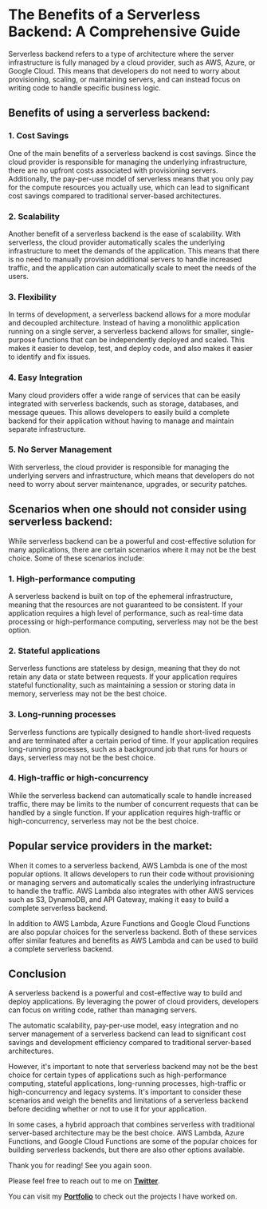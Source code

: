 # The Benefits of a Serverless Backend: A Comprehensive Guide

Serverless backend refers to a type of architecture where the server infrastructure is fully managed by a cloud provider, such as AWS, Azure, or Google Cloud. This means that developers do not need to worry about provisioning, scaling, or maintaining servers, and can instead focus on writing code to handle specific business logic.

## Benefits of using a serverless backend:

### 1\. Cost Savings

One of the main benefits of a serverless backend is cost savings. Since the cloud provider is responsible for managing the underlying infrastructure, there are no upfront costs associated with provisioning servers. Additionally, the pay-per-use model of serverless means that you only pay for the compute resources you actually use, which can lead to significant cost savings compared to traditional server-based architectures.

### 2\. Scalability

Another benefit of a serverless backend is the ease of scalability. With serverless, the cloud provider automatically scales the underlying infrastructure to meet the demands of the application. This means that there is no need to manually provision additional servers to handle increased traffic, and the application can automatically scale to meet the needs of the users.

### 3\. Flexibility

In terms of development, a serverless backend allows for a more modular and decoupled architecture. Instead of having a monolithic application running on a single server, a serverless backend allows for smaller, single-purpose functions that can be independently deployed and scaled. This makes it easier to develop, test, and deploy code, and also makes it easier to identify and fix issues.

### 4\. Easy Integration

Many cloud providers offer a wide range of services that can be easily integrated with serverless backends, such as storage, databases, and message queues. This allows developers to easily build a complete backend for their application without having to manage and maintain separate infrastructure.

### 5\. No Server Management

With serverless, the cloud provider is responsible for managing the underlying servers and infrastructure, which means that developers do not need to worry about server maintenance, upgrades, or security patches.

## Scenarios when one should not consider using serverless backend:

While serverless backend can be a powerful and cost-effective solution for many applications, there are certain scenarios where it may not be the best choice. Some of these scenarios include:

### 1\. High-performance computing

A serverless backend is built on top of the ephemeral infrastructure, meaning that the resources are not guaranteed to be consistent. If your application requires a high level of performance, such as real-time data processing or high-performance computing, serverless may not be the best option.

### 2\. Stateful applications

Serverless functions are stateless by design, meaning that they do not retain any data or state between requests. If your application requires stateful functionality, such as maintaining a session or storing data in memory, serverless may not be the best choice.

### 3\. Long-running processes

Serverless functions are typically designed to handle short-lived requests and are terminated after a certain period of time. If your application requires long-running processes, such as a background job that runs for hours or days, serverless may not be the best choice.

### 4\. High-traffic or high-concurrency

While the serverless backend can automatically scale to handle increased traffic, there may be limits to the number of concurrent requests that can be handled by a single function. If your application requires high-traffic or high-concurrency, serverless may not be the best choice.

## Popular service providers in the market:

When it comes to a serverless backend, AWS Lambda is one of the most popular options. It allows developers to run their code without provisioning or managing servers and automatically scales the underlying infrastructure to handle the traffic. AWS Lambda also integrates with other AWS services such as S3, DynamoDB, and API Gateway, making it easy to build a complete serverless backend.

In addition to AWS Lambda, Azure Functions and Google Cloud Functions are also popular choices for the serverless backend. Both of these services offer similar features and benefits as AWS Lambda and can be used to build a complete serverless backend.

## Conclusion

A serverless backend is a powerful and cost-effective way to build and deploy applications. By leveraging the power of cloud providers, developers can focus on writing code, rather than managing servers.

The automatic scalability, pay-per-use model, easy integration and no server management of a serverless backend can lead to significant cost savings and development efficiency compared to traditional server-based architectures.

However, it's important to note that serverless backend may not be the best choice for certain types of applications such as high-performance computing, stateful applications, long-running processes, high-traffic or high-concurrency and legacy systems. It's important to consider these scenarios and weigh the benefits and limitations of a serverless backend before deciding whether or not to use it for your application.

In some cases, a hybrid approach that combines serverless with traditional server-based architecture may be the best choice. AWS Lambda, Azure Functions, and Google Cloud Functions are some of the popular choices for building serverless backends, but there are also other options available.

Thank you for reading! See you again soon.

Please feel free to reach out to me on [**Twitter**](https://twitter.com/BhagyaMudgal).

You can visit my [**Portfolio**](https://www.bhagyamudgal.com/) to check out the projects I have worked on.